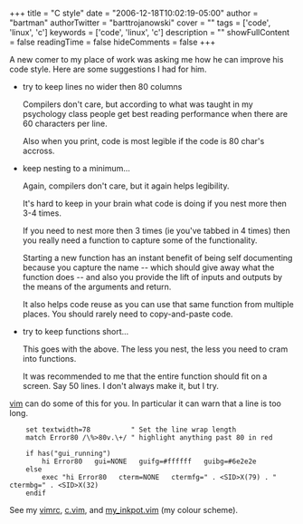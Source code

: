 +++
title = "C style"
date = "2006-12-18T10:02:19-05:00"
author = "bartman"
authorTwitter = "barttrojanowski"
cover = ""
tags = ['code', 'linux', 'c']
keywords = ['code', 'linux', 'c']
description = ""
showFullContent = false
readingTime = false
hideComments = false
+++

A new comer to my place of work was asking me how he can improve his 
code style.  Here are some suggestions I had for him.

<!--more-->

- try to keep lines no wider then 80 columns

  Compilers don't care, but according to what was taught in my  psychology class
  people get best reading performance when there are 60 characters per line.

  Also when you print, code is most legible if the code is 80 char's accross.

- keep nesting to a minimum...

  Again, compilers don't care, but it again helps legibility.
  
  It's hard to keep in your brain what code is doing if you nest more
  then 3-4 times.
  
  If you need to nest more then 3 times (ie you've tabbed in 4 times)
  then you really need a function to capture some of the functionality.
  
  Starting a new function has an instant benefit of being self
  documenting because you capture the name -- which should give away 
  what the function does -- and also you provide the lift of inputs and
  outputs by the means of the arguments and return.

  It also helps code reuse as you can use that same function from multiple 
  places.  You should rarely need to copy-and-paste code.

- try to keep functions short...

  This goes with the above.  The less you nest, the less you need to
  cram into functions.

  It was recommended to me that the entire function should fit on a
  screen.  Say 50 lines.  I don't always make it, but I try.

[vim](http://www.vim.org) can do some of this for you.  In particular 
it can warn that a line is too long.  

        set textwidth=78          " Set the line wrap length
        match Error80 /\%>80v.\+/ " highlight anything past 80 in red

        if has("gui_running")
            hi Error80   gui=NONE   guifg=#ffffff   guibg=#6e2e2e
        else
            exec "hi Error80   cterm=NONE   ctermfg=" . <SID>X(79) . " ctermbg=" . <SID>X(32)
        endif

See my [vimrc](/~bart/conf/vimrc), [c.vim](/~bart/conf/vim/c.vim), 
and [my_inkpot.vim](/~bart/conf/vim/colors/my_inkpot.vim) (my colour scheme).
